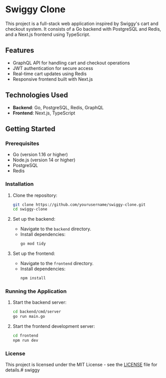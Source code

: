 # Swiggy Clone

This project is a full-stack web application inspired by Swiggy's cart and checkout system. It consists of a Go backend with PostgreSQL and Redis, and a Next.js frontend using TypeScript.

## Features

- GraphQL API for handling cart and checkout operations
- JWT authentication for secure access
- Real-time cart updates using Redis
- Responsive frontend built with Next.js

## Technologies Used

- **Backend**: Go, PostgreSQL, Redis, GraphQL
- **Frontend**: Next.js, TypeScript

## Getting Started

### Prerequisites

- Go (version 1.16 or higher)
- Node.js (version 14 or higher)
- PostgreSQL
- Redis

### Installation

1. Clone the repository:
   ```bash
   git clone https://github.com/yourusername/swiggy-clone.git
   cd swiggy-clone
   ```

2. Set up the backend:
   - Navigate to the `backend` directory.
   - Install dependencies:
     ```bash
     go mod tidy
     ```

3. Set up the frontend:
   - Navigate to the `frontend` directory.
   - Install dependencies:
     ```bash
     npm install
     ```

### Running the Application

1. Start the backend server:
   ```bash
   cd backend/cmd/server
   go run main.go
   ```

2. Start the frontend development server:
   ```bash
   cd frontend
   npm run dev
   ```

### License

This project is licensed under the MIT License - see the [LICENSE](LICENSE) file for details.#   s w i g g y  
 